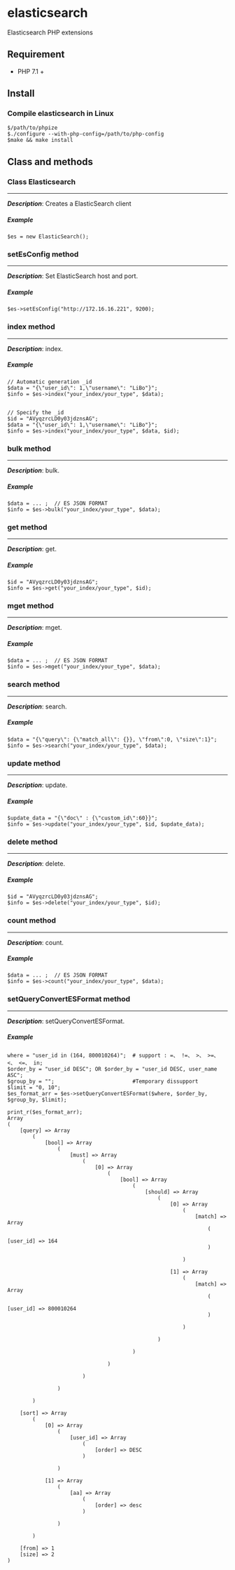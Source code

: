 # elasticsearch
Elasticsearch PHP extensions


## Requirement
- PHP 7.1 +


## Install
### Compile elasticsearch in Linux
```
$/path/to/phpize
$./configure --with-php-config=/path/to/php-config
$make && make install
```

## Class and methods
### Class Elasticsearch
-----
_**Description**_: Creates a ElasticSearch client

##### *Example*

~~~
$es = new ElasticSearch();
~~~

### setEsConfig method
-----
_**Description**_: Set ElasticSearch host and port.

##### *Example*

~~~
$es->setEsConfig("http://172.16.16.221", 9200);
~~~

### index method
-----
_**Description**_: index.

##### *Example*

~~~
// Automatic generation _id
$data = "{\"user_id\": 1,\"username\": "LiBo"}";
$info = $es->index("your_index/your_type", $data);


// Specify the _id
$id = "AVyqzrcLD0y03jdznsAG";
$data = "{\"user_id\": 1,\"username\": "LiBo"}";
$info = $es->index("your_index/your_type", $data, $id);
~~~

### bulk method
-----
_**Description**_: bulk.

##### *Example*

~~~
$data = ... ;  // ES JSON FORMAT
$info = $es->bulk("your_index/your_type", $data);
~~~

### get method
-----
_**Description**_: get.

##### *Example*

~~~
$id = "AVyqzrcLD0y03jdznsAG";
$info = $es->get("your_index/your_type", $id);
~~~


### mget method
-----
_**Description**_: mget.

##### *Example*

~~~
$data = ... ;  // ES JSON FORMAT
$info = $es->mget("your_index/your_type", $data);
~~~


### search method
-----
_**Description**_: search.

##### *Example*

~~~
$data = "{\"query\": {\"match_all\": {}}, \"from\":0, \"size\":1}";
$info = $es->search("your_index/your_type", $data);
~~~

### update method
-----
_**Description**_: update.

##### *Example*

~~~
$update_data = "{\"doc\" : {\"custom_id\":60}}";
$info = $es->update("your_index/your_type", $id, $update_data);
~~~

### delete method
-----
_**Description**_: delete.

##### *Example*

~~~
$id = "AVyqzrcLD0y03jdznsAG";
$info = $es->delete("your_index/your_type", $id);
~~~

### count method
-----
_**Description**_: count.

##### *Example*

~~~
$data = ... ;  // ES JSON FORMAT
$info = $es->count("your_index/your_type", $data);
~~~

### setQueryConvertESFormat method
-----
_**Description**_: setQueryConvertESFormat.

##### *Example*

~~~
where = "user_id in (164, 800010264)";  # support : =、 !=、 >、 >=、 <、 <=、 in; 
$order_by = "user_id DESC"; OR $order_by = "user_id DESC, user_name ASC";
$group_by = "";  						#Temporary dissupport
$limit = "0, 10"; 
$es_format_arr = $es->setQueryConvertESFormat($where, $order_by, $group_by, $limit);

print_r($es_format_arr);
Array
(
    [query] => Array
        (
            [bool] => Array
                (
                    [must] => Array
                        (
                            [0] => Array
                                (
                                    [bool] => Array
                                        (
                                            [should] => Array
                                                (
                                                    [0] => Array
                                                        (
                                                            [match] => Array
                                                                (
                                                                    [user_id] => 164
                                                                )

                                                        )

                                                    [1] => Array
                                                        (
                                                            [match] => Array
                                                                (
                                                                    [user_id] => 800010264
                                                                )

                                                        )

                                                )

                                        )

                                )

                        )

                )

        )

    [sort] => Array
        (
            [0] => Array
                (
                    [user_id] => Array
                        (
                            [order] => DESC
                        )

                )

            [1] => Array
                (
                    [aa] => Array
                        (
                            [order] => desc
                        )

                )

        )

    [from] => 1
    [size] => 2
)

~~~